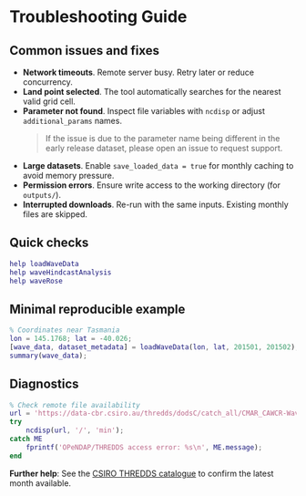 # Troubleshooting Guide

## Common issues and fixes

- **Network timeouts**. Remote server busy. Retry later or reduce concurrency.
- **Land point selected**. The tool automatically searches for the nearest valid grid cell.
- **Parameter not found**. Inspect file variables with `ncdisp` or adjust `additional_params` names.
  > If the issue is due to the parameter name being different in the early release dataset, please open an issue to request support.
- **Large datasets**. Enable `save_loaded_data = true` for monthly caching to avoid memory pressure.
- **Permission errors**. Ensure write access to the working directory (for `outputs/`).
- **Interrupted downloads**. Re-run with the same inputs. Existing monthly files are skipped.

## Quick checks

```matlab
help loadWaveData
help waveHindcastAnalysis
help waveRose
```

## Minimal reproducible example

```matlab
% Coordinates near Tasmania
lon = 145.1768; lat = -40.026;
[wave_data, dataset_metadata] = loadWaveData(lon, lat, 201501, 201502);
summary(wave_data);
```

## Diagnostics

```matlab
% Check remote file availability
url = 'https://data-cbr.csiro.au/thredds/dodsC/catch_all/CMAR_CAWCR-Wave_archive/CAWCR_Wave_Hindcast_aggregate/gridded/ww3.aus_4m.202508.nc';
try
    ncdisp(url, '/', 'min');
catch ME
    fprintf('OPeNDAP/THREDDS access error: %s\n', ME.message);
end
```

**Further help**: See the [CSIRO THREDDS catalogue](https://data-cbr.csiro.au/thredds/catalog/catch_all/CMAR_CAWCR-Wave_archive/CAWCR_Wave_Hindcast_aggregate/gridded/catalog.html) to confirm the latest month available.
